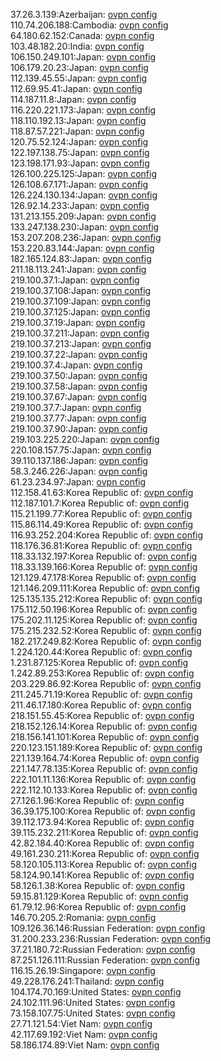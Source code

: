 37.26.3.139:Azerbaijan: [ovpn config](vpn/37_26_3_139.ovpn)  
110.74.206.188:Cambodia: [ovpn config](vpn/110_74_206_188.ovpn)  
64.180.62.152:Canada: [ovpn config](vpn/64_180_62_152.ovpn)  
103.48.182.20:India: [ovpn config](vpn/103_48_182_20.ovpn)  
106.150.249.101:Japan: [ovpn config](vpn/106_150_249_101.ovpn)  
106.179.20.23:Japan: [ovpn config](vpn/106_179_20_23.ovpn)  
112.139.45.55:Japan: [ovpn config](vpn/112_139_45_55.ovpn)  
112.69.95.41:Japan: [ovpn config](vpn/112_69_95_41.ovpn)  
114.187.11.8:Japan: [ovpn config](vpn/114_187_11_8.ovpn)  
116.220.221.173:Japan: [ovpn config](vpn/116_220_221_173.ovpn)  
118.110.192.13:Japan: [ovpn config](vpn/118_110_192_13.ovpn)  
118.87.57.221:Japan: [ovpn config](vpn/118_87_57_221.ovpn)  
120.75.52.124:Japan: [ovpn config](vpn/120_75_52_124.ovpn)  
122.197.138.75:Japan: [ovpn config](vpn/122_197_138_75.ovpn)  
123.198.171.93:Japan: [ovpn config](vpn/123_198_171_93.ovpn)  
126.100.225.125:Japan: [ovpn config](vpn/126_100_225_125.ovpn)  
126.108.67.171:Japan: [ovpn config](vpn/126_108_67_171.ovpn)  
126.224.130.134:Japan: [ovpn config](vpn/126_224_130_134.ovpn)  
126.92.14.233:Japan: [ovpn config](vpn/126_92_14_233.ovpn)  
131.213.155.209:Japan: [ovpn config](vpn/131_213_155_209.ovpn)  
133.247.138.230:Japan: [ovpn config](vpn/133_247_138_230.ovpn)  
153.207.208.236:Japan: [ovpn config](vpn/153_207_208_236.ovpn)  
153.220.83.144:Japan: [ovpn config](vpn/153_220_83_144.ovpn)  
182.165.124.83:Japan: [ovpn config](vpn/182_165_124_83.ovpn)  
211.18.113.241:Japan: [ovpn config](vpn/211_18_113_241.ovpn)  
219.100.37.1:Japan: [ovpn config](vpn/219_100_37_1.ovpn)  
219.100.37.108:Japan: [ovpn config](vpn/219_100_37_108.ovpn)  
219.100.37.109:Japan: [ovpn config](vpn/219_100_37_109.ovpn)  
219.100.37.125:Japan: [ovpn config](vpn/219_100_37_125.ovpn)  
219.100.37.19:Japan: [ovpn config](vpn/219_100_37_19.ovpn)  
219.100.37.211:Japan: [ovpn config](vpn/219_100_37_211.ovpn)  
219.100.37.213:Japan: [ovpn config](vpn/219_100_37_213.ovpn)  
219.100.37.22:Japan: [ovpn config](vpn/219_100_37_22.ovpn)  
219.100.37.4:Japan: [ovpn config](vpn/219_100_37_4.ovpn)  
219.100.37.50:Japan: [ovpn config](vpn/219_100_37_50.ovpn)  
219.100.37.58:Japan: [ovpn config](vpn/219_100_37_58.ovpn)  
219.100.37.67:Japan: [ovpn config](vpn/219_100_37_67.ovpn)  
219.100.37.7:Japan: [ovpn config](vpn/219_100_37_7.ovpn)  
219.100.37.77:Japan: [ovpn config](vpn/219_100_37_77.ovpn)  
219.100.37.90:Japan: [ovpn config](vpn/219_100_37_90.ovpn)  
219.103.225.220:Japan: [ovpn config](vpn/219_103_225_220.ovpn)  
220.108.157.75:Japan: [ovpn config](vpn/220_108_157_75.ovpn)  
39.110.137.186:Japan: [ovpn config](vpn/39_110_137_186.ovpn)  
58.3.246.226:Japan: [ovpn config](vpn/58_3_246_226.ovpn)  
61.23.234.97:Japan: [ovpn config](vpn/61_23_234_97.ovpn)  
112.158.41.63:Korea Republic of: [ovpn config](vpn/112_158_41_63.ovpn)  
112.187.101.7:Korea Republic of: [ovpn config](vpn/112_187_101_7.ovpn)  
115.21.199.77:Korea Republic of: [ovpn config](vpn/115_21_199_77.ovpn)  
115.86.114.49:Korea Republic of: [ovpn config](vpn/115_86_114_49.ovpn)  
116.93.252.204:Korea Republic of: [ovpn config](vpn/116_93_252_204.ovpn)  
118.176.36.81:Korea Republic of: [ovpn config](vpn/118_176_36_81.ovpn)  
118.33.132.197:Korea Republic of: [ovpn config](vpn/118_33_132_197.ovpn)  
118.33.139.166:Korea Republic of: [ovpn config](vpn/118_33_139_166.ovpn)  
121.129.47.178:Korea Republic of: [ovpn config](vpn/121_129_47_178.ovpn)  
121.146.209.111:Korea Republic of: [ovpn config](vpn/121_146_209_111.ovpn)  
125.135.135.212:Korea Republic of: [ovpn config](vpn/125_135_135_212.ovpn)  
175.112.50.196:Korea Republic of: [ovpn config](vpn/175_112_50_196.ovpn)  
175.202.11.125:Korea Republic of: [ovpn config](vpn/175_202_11_125.ovpn)  
175.215.232.52:Korea Republic of: [ovpn config](vpn/175_215_232_52.ovpn)  
182.217.249.82:Korea Republic of: [ovpn config](vpn/182_217_249_82.ovpn)  
1.224.120.44:Korea Republic of: [ovpn config](vpn/1_224_120_44.ovpn)  
1.231.87.125:Korea Republic of: [ovpn config](vpn/1_231_87_125.ovpn)  
1.242.89.253:Korea Republic of: [ovpn config](vpn/1_242_89_253.ovpn)  
203.229.86.92:Korea Republic of: [ovpn config](vpn/203_229_86_92.ovpn)  
211.245.71.19:Korea Republic of: [ovpn config](vpn/211_245_71_19.ovpn)  
211.46.17.180:Korea Republic of: [ovpn config](vpn/211_46_17_180.ovpn)  
218.151.55.45:Korea Republic of: [ovpn config](vpn/218_151_55_45.ovpn)  
218.152.126.14:Korea Republic of: [ovpn config](vpn/218_152_126_14.ovpn)  
218.156.141.101:Korea Republic of: [ovpn config](vpn/218_156_141_101.ovpn)  
220.123.151.189:Korea Republic of: [ovpn config](vpn/220_123_151_189.ovpn)  
221.139.164.74:Korea Republic of: [ovpn config](vpn/221_139_164_74.ovpn)  
221.147.78.135:Korea Republic of: [ovpn config](vpn/221_147_78_135.ovpn)  
222.101.11.136:Korea Republic of: [ovpn config](vpn/222_101_11_136.ovpn)  
222.112.10.133:Korea Republic of: [ovpn config](vpn/222_112_10_133.ovpn)  
27.126.1.96:Korea Republic of: [ovpn config](vpn/27_126_1_96.ovpn)  
36.39.175.100:Korea Republic of: [ovpn config](vpn/36_39_175_100.ovpn)  
39.112.173.94:Korea Republic of: [ovpn config](vpn/39_112_173_94.ovpn)  
39.115.232.211:Korea Republic of: [ovpn config](vpn/39_115_232_211.ovpn)  
42.82.184.40:Korea Republic of: [ovpn config](vpn/42_82_184_40.ovpn)  
49.161.230.211:Korea Republic of: [ovpn config](vpn/49_161_230_211.ovpn)  
58.120.105.113:Korea Republic of: [ovpn config](vpn/58_120_105_113.ovpn)  
58.124.90.141:Korea Republic of: [ovpn config](vpn/58_124_90_141.ovpn)  
58.126.1.38:Korea Republic of: [ovpn config](vpn/58_126_1_38.ovpn)  
59.15.81.129:Korea Republic of: [ovpn config](vpn/59_15_81_129.ovpn)  
61.79.12.96:Korea Republic of: [ovpn config](vpn/61_79_12_96.ovpn)  
146.70.205.2:Romania: [ovpn config](vpn/146_70_205_2.ovpn)  
109.126.36.146:Russian Federation: [ovpn config](vpn/109_126_36_146.ovpn)  
31.200.233.236:Russian Federation: [ovpn config](vpn/31_200_233_236.ovpn)  
37.21.180.72:Russian Federation: [ovpn config](vpn/37_21_180_72.ovpn)  
87.251.126.111:Russian Federation: [ovpn config](vpn/87_251_126_111.ovpn)  
116.15.26.19:Singapore: [ovpn config](vpn/116_15_26_19.ovpn)  
49.228.176.241:Thailand: [ovpn config](vpn/49_228_176_241.ovpn)  
104.174.70.169:United States: [ovpn config](vpn/104_174_70_169.ovpn)  
24.102.111.96:United States: [ovpn config](vpn/24_102_111_96.ovpn)  
73.158.107.75:United States: [ovpn config](vpn/73_158_107_75.ovpn)  
27.71.121.54:Viet Nam: [ovpn config](vpn/27_71_121_54.ovpn)  
42.117.69.192:Viet Nam: [ovpn config](vpn/42_117_69_192.ovpn)  
58.186.174.89:Viet Nam: [ovpn config](vpn/58_186_174_89.ovpn)  
